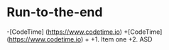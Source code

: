 # Run-to-the-end
 
-[CodeTime] (https://www.codetime.io)
+[CodeTime] (https://www.codetime.io)
+
+1. Item one
+2. ASD
